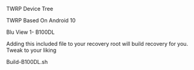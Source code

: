 TWRP Device Tree

TWRP Based On Android 10

Blu View 1- B100DL

Adding this included file to your recovery root will build recovery for you. Tweak to your liking

Build-B100DL.sh

